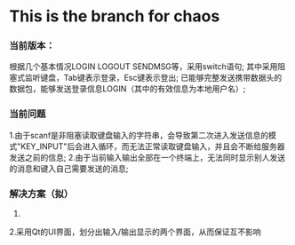 # This is the branch for chaos

### 当前版本：
根据几个基本情况LOGIN LOGOUT SENDMSG等，采用switch语句;
其中采用阻塞式监听键盘，Tab键表示登录，Esc键表示登出;
已能够完整发送携带数据头的数据包，能够发送登录信息LOGIN（其中的有效信息为本地用户名）;

### 当前问题
1.由于scanf是非阻塞读取键盘输入的字符串，会导致第二次进入发送信息的模式"KEY_INPUT"后会进入循环，而无法正常读取键盘输入，并且会不断给服务器发送之前的信息;
2.由于当前输入输出全部在一个终端上，无法同时显示别人发送的消息和键入自己需要发送的消息;

### 解决方案（拟）
1.
2.采用Qt的UI界面，划分出输入/输出显示的两个界面，从而保证互不影响
